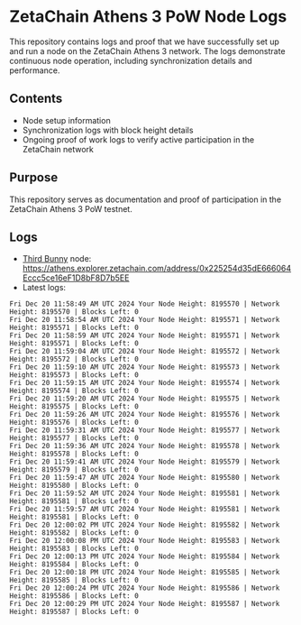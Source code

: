# ZetaChain Athens 3 PoW Node Logs
This repository contains logs and proof that we have successfully set up and run a node on the ZetaChain Athens 3 network. The logs demonstrate continuous node operation, including synchronization details and performance.

## Contents
- Node setup information
- Synchronization logs with block height details
- Ongoing proof of work logs to verify active participation in the ZetaChain network

## Purpose
This repository serves as documentation and proof of participation in the ZetaChain Athens 3 PoW testnet.

## Logs

- [Third Bunny](https://thirdbunny.xyz/) node: https://athens.explorer.zetachain.com/address/0x225254d35dE666064Eccc5ce16eF1D8bF8D7b5EE
- Latest logs:
```
Fri Dec 20 11:58:49 AM UTC 2024 Your Node Height: 8195570 | Network Height: 8195570 | Blocks Left: 0
Fri Dec 20 11:58:54 AM UTC 2024 Your Node Height: 8195571 | Network Height: 8195571 | Blocks Left: 0
Fri Dec 20 11:58:59 AM UTC 2024 Your Node Height: 8195571 | Network Height: 8195571 | Blocks Left: 0
Fri Dec 20 11:59:04 AM UTC 2024 Your Node Height: 8195572 | Network Height: 8195572 | Blocks Left: 0
Fri Dec 20 11:59:10 AM UTC 2024 Your Node Height: 8195573 | Network Height: 8195573 | Blocks Left: 0
Fri Dec 20 11:59:15 AM UTC 2024 Your Node Height: 8195574 | Network Height: 8195574 | Blocks Left: 0
Fri Dec 20 11:59:20 AM UTC 2024 Your Node Height: 8195575 | Network Height: 8195575 | Blocks Left: 0
Fri Dec 20 11:59:26 AM UTC 2024 Your Node Height: 8195576 | Network Height: 8195576 | Blocks Left: 0
Fri Dec 20 11:59:31 AM UTC 2024 Your Node Height: 8195577 | Network Height: 8195577 | Blocks Left: 0
Fri Dec 20 11:59:36 AM UTC 2024 Your Node Height: 8195578 | Network Height: 8195578 | Blocks Left: 0
Fri Dec 20 11:59:41 AM UTC 2024 Your Node Height: 8195579 | Network Height: 8195579 | Blocks Left: 0
Fri Dec 20 11:59:47 AM UTC 2024 Your Node Height: 8195580 | Network Height: 8195580 | Blocks Left: 0
Fri Dec 20 11:59:52 AM UTC 2024 Your Node Height: 8195581 | Network Height: 8195581 | Blocks Left: 0
Fri Dec 20 11:59:57 AM UTC 2024 Your Node Height: 8195581 | Network Height: 8195581 | Blocks Left: 0
Fri Dec 20 12:00:02 PM UTC 2024 Your Node Height: 8195582 | Network Height: 8195582 | Blocks Left: 0
Fri Dec 20 12:00:08 PM UTC 2024 Your Node Height: 8195583 | Network Height: 8195583 | Blocks Left: 0
Fri Dec 20 12:00:13 PM UTC 2024 Your Node Height: 8195584 | Network Height: 8195584 | Blocks Left: 0
Fri Dec 20 12:00:18 PM UTC 2024 Your Node Height: 8195585 | Network Height: 8195585 | Blocks Left: 0
Fri Dec 20 12:00:24 PM UTC 2024 Your Node Height: 8195586 | Network Height: 8195586 | Blocks Left: 0
Fri Dec 20 12:00:29 PM UTC 2024 Your Node Height: 8195587 | Network Height: 8195587 | Blocks Left: 0
```
